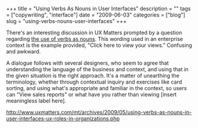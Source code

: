 +++
title = "Using Verbs As Nouns in User Interfaces"
description = ""
tags = ["copywriting", "interface"]
date = "2009-06-03"
categories = ["blog"]
slug = "using-verbs-nouns-user-interfaces"
+++



<p>There's an interesting discussion in UX Matters prompted by a question regarding <a href="http://www.uxmatters.com/mt/archives/2009/05/using-verbs-as-nouns-in-user-interfaces-ux-roles-in-organizations.php">the use of verbs as nouns</a>. This wording used in an enterprise context is the example provided, "Click here to view your views." Confusing and awkward. </p>
<p>A dialogue follows with several designers, who seem to agree that understanding the language of the business and context, and using that in the given situation is the right approach. It's a matter of unearthing the terminology, whether through contextual inquiry and exercises like card sorting, and using what's appropriate and familiar in the context, so users can "View sales reports" or what have you rather than viewing [insert meaningless label here].</p>
    
  <a href="http://www.uxmatters.com/mt/archives/2009/05/using-verbs-as-nouns-in-user-interfaces-ux-roles-in-organizations.php">http://www.uxmatters.com/mt/archives/2009/05/using-verbs-as-nouns-in-user-interfaces-ux-roles-in-organizations.php</a>
